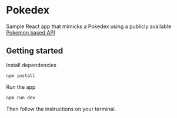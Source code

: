 # Pokedex

Sample React app that mimicks a Pokedex using a publicly available [Pokemon based API](https://pokeapi.co/)

## Getting started

Install dependencies

```bash
npm install
```

Run the app

```bash
npm run dev
```

Then follow the instructions on your terminal.
